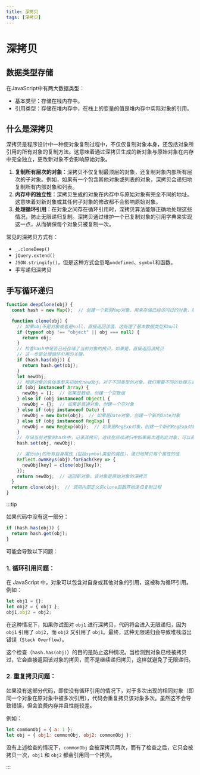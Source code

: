 ```yaml
---
title: 深拷贝
tags: [深拷贝]
---
```


# 深拷贝

## 数据类型存储
在JavaScript中有两大数据类型：
- 基本类型：存储在栈内存中。
- 引用类型：存储在堆内存中，在栈上的变量的值是堆内存中实际对象的引用。

## 什么是深拷贝
深拷贝是程序设计中一种使对象复制过程中，不仅仅复制对象本身，还包括对象所引用的所有对象的复制方法。这意味着通过深拷贝生成的新对象与原始对象在内存中完全独立，更改新对象不会影响原始对象。

1. **复制所有层次的对象**：深拷贝不仅复制最顶层的对象，还复制对象内部所有层次的子对象。例如，如果有一个包含其他对象或列表的对象，深拷贝会递归地复制所有内部对象和列表。
2. **内存中的独立性**：深拷贝生成的对象在内存中与原始对象有完全不同的地址。这意味着对新对象或其任何子对象的修改都不会影响原始对象。
3. **处理循环引用**：在对象之间存在循环引用时，深拷贝算法能够正确地处理这些情况，防止无限递归复制。深拷贝通过维护一个已复制对象的引用字典来实现这一点，从而确保每个对象只被复制一次。

常见的深拷贝方式有：
- `_.cloneDeep()`
- `jQuery.extend()`
- `JSON.stringify()`，但是这种方式会忽略`undefined`、`symbol`和函数。
- 手写递归深拷贝

## 手写循环递归
```javascript showLineNumbers
function deepClone(obj) {
  const hash = new Map();  // 创建一个新的Map对象，用来存储已经访问过的对象，防止循环引用。

  function clone(obj) {
    // 如果obj不是对象或者是null，直接返回该值。这处理了基本数据类型和null
    if (typeof obj !== "object" || obj === null) {
      return obj;
    }
    // 检查hash中是否已经存储了当前对象的拷贝，如果是，直接返回该拷贝
    // 这一步是处理循环引用的关键。
    if (hash.has(obj)) {
      return hash.get(obj);
    }
    let newObj;
    // 根据对象的具体类型来初始化newObj。对于不同类型的对象，我们需要不同的处理方式
    if (obj instanceof Array) {
      newObj = [];  // 如果是数组，创建一个空数组
    } else if (obj instanceof Object) {
      newObj = {};  // 如果是普通对象，创建一个空对象
    } else if (obj instanceof Date) {
      newObj = new Date(obj);  // 如果是Date对象，创建一个新的Date对象
    } else if (obj instanceof RegExp) {
      newObj = new RegExp(obj);  // 如果是RegExp对象，创建一个新的RegExp对象
    }
    // 存储当前对象到hash中，记录其拷贝。这样在后续递归中如果再次遇到此对象，可以直接返回其拷贝
    hash.set(obj, newObj);

    // 遍历obj的所有自身属性（包括symbol类型的属性），递归地拷贝每个属性的值
    Reflect.ownKeys(obj).forEach(key => {
      newObj[key] = clone(obj[key]);
    });
    return newObj;  // 返回新对象，该对象是原始对象的深拷贝
  }
  return clone(obj);  // 调用内部定义的clone函数开始递归复制过程
}
```

:::tip

如果代码中没有这一部分：
```javascript
if (hash.has(obj)) {
  return hash.get(obj);
}
```
可能会导致以下问题：
### 1. **循环引用问题：**
在 JavaScript 中，对象可以包含对自身或其他对象的引用，这被称为循环引用。例如：

```javascript
let obj1 = {};
let obj2 = { obj1 };
obj1.obj2 = obj2;
```
在这种情况下，如果你试图对 `obj1` 进行深拷贝，代码将会进入无限递归，因为 `obj1` 引用了 `obj2`，而 `obj2` 又引用了 `obj1`。最终，这种无限递归会导致堆栈溢出错误（`Stack Overflow`）。

这个检查（`hash.has(obj)`）的目的是防止这种情况。当检测到对象已经被拷贝过，它会直接返回该对象的拷贝，而不是继续递归拷贝，这样就避免了无限递归。

### 2. **重复拷贝问题：**
如果没有这部分代码，即使没有循环引用的情况下，对于多次出现的相同对象（即同一个对象在原对象中被多次引用），代码会重复拷贝该对象多次。虽然这不会导致错误，但会浪费内存并且性能较差。

例如：

```javascript
let commonObj = { a: 1 };
let obj = { obj1: commonObj, obj2: commonObj };
```

没有上述检查的情况下，`commonObj` 会被深拷贝两次，而有了检查之后，它只会被拷贝一次，`obj1` 和 `obj2` 都会引用同一个拷贝。

:::